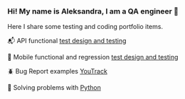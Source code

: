### Hi! My name is Aleksandra, I am a QA engineer 🌱

Here I share some testing and coding portfolio items.

📬 API functional [test design and testing](https://docs.google.com/spreadsheets/d/1IzIng4hjH-hihNgpEbAtvCKx9_6x2-0OSTFoUsPvqjE/edit?gid=2006427015#gid=2006427015)

📱 Mobile functional and regression [test design and testing](https://docs.google.com/spreadsheets/d/1r-A4HIwOAhAZEluhPEk5x42jr84WEaAE95HT54qeJ7s/edit?gid=212565037#gid=212565037)

🪲 Bug Report examples [YouTrack](https://sashasubbotina.youtrack.cloud/projects/0f427af5-73df-41d3-9631-384d0119db61)

🐍 Solving problems with [Python](https://exercism.org/profiles/sashasubbotina/solutions?order=newest_first)